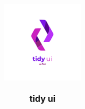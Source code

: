 <!-- markdownlint-disable-next-line -->
<p align="center">
  <img width="250" src="internals/docs/tidi-ui-logo.svg" alt="Tidy UI logo">
</p>

<h1 align="center">tidy ui</h1>
